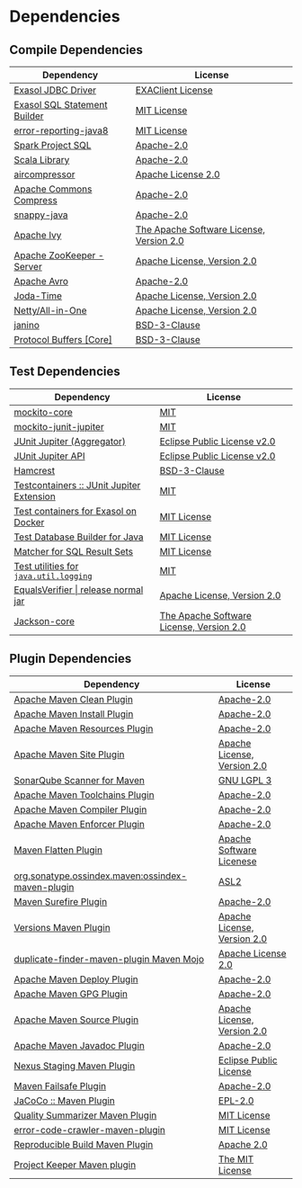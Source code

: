 <!-- @formatter:off -->
# Dependencies

## Compile Dependencies

| Dependency                        | License                                        |
| --------------------------------- | ---------------------------------------------- |
| [Exasol JDBC Driver][0]           | [EXAClient License][1]                         |
| [Exasol SQL Statement Builder][2] | [MIT License][3]                               |
| [error-reporting-java8][4]        | [MIT License][5]                               |
| [Spark Project SQL][6]            | [Apache-2.0][7]                                |
| [Scala Library][8]                | [Apache-2.0][9]                                |
| [aircompressor][10]               | [Apache License 2.0][11]                       |
| [Apache Commons Compress][12]     | [Apache-2.0][13]                               |
| [snappy-java][14]                 | [Apache-2.0][11]                               |
| [Apache Ivy][15]                  | [The Apache Software License, Version 2.0][16] |
| [Apache ZooKeeper - Server][17]   | [Apache License, Version 2.0][13]              |
| [Apache Avro][18]                 | [Apache-2.0][13]                               |
| [Joda-Time][19]                   | [Apache License, Version 2.0][13]              |
| [Netty/All-in-One][20]            | [Apache License, Version 2.0][9]               |
| [janino][21]                      | [BSD-3-Clause][22]                             |
| [Protocol Buffers [Core]][23]     | [BSD-3-Clause][24]                             |

## Test Dependencies

| Dependency                                      | License                                        |
| ----------------------------------------------- | ---------------------------------------------- |
| [mockito-core][25]                              | [MIT][26]                                      |
| [mockito-junit-jupiter][25]                     | [MIT][26]                                      |
| [JUnit Jupiter (Aggregator)][27]                | [Eclipse Public License v2.0][28]              |
| [JUnit Jupiter API][27]                         | [Eclipse Public License v2.0][28]              |
| [Hamcrest][29]                                  | [BSD-3-Clause][30]                             |
| [Testcontainers :: JUnit Jupiter Extension][31] | [MIT][32]                                      |
| [Test containers for Exasol on Docker][33]      | [MIT License][34]                              |
| [Test Database Builder for Java][35]            | [MIT License][36]                              |
| [Matcher for SQL Result Sets][37]               | [MIT License][38]                              |
| [Test utilities for `java.util.logging`][39]    | [MIT][26]                                      |
| [EqualsVerifier \| release normal jar][40]      | [Apache License, Version 2.0][13]              |
| [Jackson-core][41]                              | [The Apache Software License, Version 2.0][13] |

## Plugin Dependencies

| Dependency                                              | License                           |
| ------------------------------------------------------- | --------------------------------- |
| [Apache Maven Clean Plugin][42]                         | [Apache-2.0][13]                  |
| [Apache Maven Install Plugin][43]                       | [Apache-2.0][13]                  |
| [Apache Maven Resources Plugin][44]                     | [Apache-2.0][13]                  |
| [Apache Maven Site Plugin][45]                          | [Apache License, Version 2.0][13] |
| [SonarQube Scanner for Maven][46]                       | [GNU LGPL 3][47]                  |
| [Apache Maven Toolchains Plugin][48]                    | [Apache-2.0][13]                  |
| [Apache Maven Compiler Plugin][49]                      | [Apache-2.0][13]                  |
| [Apache Maven Enforcer Plugin][50]                      | [Apache-2.0][13]                  |
| [Maven Flatten Plugin][51]                              | [Apache Software Licenese][13]    |
| [org.sonatype.ossindex.maven:ossindex-maven-plugin][52] | [ASL2][16]                        |
| [Maven Surefire Plugin][53]                             | [Apache-2.0][13]                  |
| [Versions Maven Plugin][54]                             | [Apache License, Version 2.0][13] |
| [duplicate-finder-maven-plugin Maven Mojo][55]          | [Apache License 2.0][7]           |
| [Apache Maven Deploy Plugin][56]                        | [Apache-2.0][13]                  |
| [Apache Maven GPG Plugin][57]                           | [Apache-2.0][13]                  |
| [Apache Maven Source Plugin][58]                        | [Apache License, Version 2.0][13] |
| [Apache Maven Javadoc Plugin][59]                       | [Apache-2.0][13]                  |
| [Nexus Staging Maven Plugin][60]                        | [Eclipse Public License][61]      |
| [Maven Failsafe Plugin][62]                             | [Apache-2.0][13]                  |
| [JaCoCo :: Maven Plugin][63]                            | [EPL-2.0][64]                     |
| [Quality Summarizer Maven Plugin][65]                   | [MIT License][66]                 |
| [error-code-crawler-maven-plugin][67]                   | [MIT License][68]                 |
| [Reproducible Build Maven Plugin][69]                   | [Apache 2.0][16]                  |
| [Project Keeper Maven plugin][70]                       | [The MIT License][71]             |

[0]: http://www.exasol.com/
[1]: https://repo1.maven.org/maven2/com/exasol/exasol-jdbc/24.2.0/exasol-jdbc-24.2.0-license.txt
[2]: https://github.com/exasol/sql-statement-builder/
[3]: https://github.com/exasol/sql-statement-builder/blob/main/LICENSE
[4]: https://github.com/exasol/error-reporting-java/
[5]: https://github.com/exasol/error-reporting-java/blob/main/LICENSE
[6]: https://spark.apache.org/
[7]: http://www.apache.org/licenses/LICENSE-2.0.html
[8]: https://www.scala-lang.org/
[9]: https://www.apache.org/licenses/LICENSE-2.0
[10]: https://github.com/airlift/aircompressor
[11]: https://www.apache.org/licenses/LICENSE-2.0.html
[12]: https://commons.apache.org/proper/commons-compress/
[13]: https://www.apache.org/licenses/LICENSE-2.0.txt
[14]: https://github.com/xerial/snappy-java
[15]: http://ant.apache.org/ivy/
[16]: http://www.apache.org/licenses/LICENSE-2.0.txt
[17]: http://zookeeper.apache.org/zookeeper
[18]: https://avro.apache.org
[19]: https://www.joda.org/joda-time/
[20]: https://netty.io/netty-all/
[21]: http://janino-compiler.github.io/janino/
[22]: https://spdx.org/licenses/BSD-3-Clause.html
[23]: https://developers.google.com/protocol-buffers/protobuf-java/
[24]: https://opensource.org/licenses/BSD-3-Clause
[25]: https://github.com/mockito/mockito
[26]: https://opensource.org/licenses/MIT
[27]: https://junit.org/junit5/
[28]: https://www.eclipse.org/legal/epl-v20.html
[29]: http://hamcrest.org/JavaHamcrest/
[30]: https://raw.githubusercontent.com/hamcrest/JavaHamcrest/master/LICENSE
[31]: https://java.testcontainers.org
[32]: http://opensource.org/licenses/MIT
[33]: https://github.com/exasol/exasol-testcontainers/
[34]: https://github.com/exasol/exasol-testcontainers/blob/main/LICENSE
[35]: https://github.com/exasol/test-db-builder-java/
[36]: https://github.com/exasol/test-db-builder-java/blob/main/LICENSE
[37]: https://github.com/exasol/hamcrest-resultset-matcher/
[38]: https://github.com/exasol/hamcrest-resultset-matcher/blob/main/LICENSE
[39]: https://github.com/exasol/java-util-logging-testing/
[40]: https://www.jqno.nl/equalsverifier
[41]: https://github.com/FasterXML/jackson-core
[42]: https://maven.apache.org/plugins/maven-clean-plugin/
[43]: https://maven.apache.org/plugins/maven-install-plugin/
[44]: https://maven.apache.org/plugins/maven-resources-plugin/
[45]: https://maven.apache.org/plugins/maven-site-plugin/
[46]: http://sonarsource.github.io/sonar-scanner-maven/
[47]: http://www.gnu.org/licenses/lgpl.txt
[48]: https://maven.apache.org/plugins/maven-toolchains-plugin/
[49]: https://maven.apache.org/plugins/maven-compiler-plugin/
[50]: https://maven.apache.org/enforcer/maven-enforcer-plugin/
[51]: https://www.mojohaus.org/flatten-maven-plugin/
[52]: https://sonatype.github.io/ossindex-maven/maven-plugin/
[53]: https://maven.apache.org/surefire/maven-surefire-plugin/
[54]: https://www.mojohaus.org/versions/versions-maven-plugin/
[55]: https://basepom.github.io/duplicate-finder-maven-plugin
[56]: https://maven.apache.org/plugins/maven-deploy-plugin/
[57]: https://maven.apache.org/plugins/maven-gpg-plugin/
[58]: https://maven.apache.org/plugins/maven-source-plugin/
[59]: https://maven.apache.org/plugins/maven-javadoc-plugin/
[60]: http://www.sonatype.com/public-parent/nexus-maven-plugins/nexus-staging/nexus-staging-maven-plugin/
[61]: http://www.eclipse.org/legal/epl-v10.html
[62]: https://maven.apache.org/surefire/maven-failsafe-plugin/
[63]: https://www.jacoco.org/jacoco/trunk/doc/maven.html
[64]: https://www.eclipse.org/legal/epl-2.0/
[65]: https://github.com/exasol/quality-summarizer-maven-plugin/
[66]: https://github.com/exasol/quality-summarizer-maven-plugin/blob/main/LICENSE
[67]: https://github.com/exasol/error-code-crawler-maven-plugin/
[68]: https://github.com/exasol/error-code-crawler-maven-plugin/blob/main/LICENSE
[69]: http://zlika.github.io/reproducible-build-maven-plugin
[70]: https://github.com/exasol/project-keeper/
[71]: https://github.com/exasol/project-keeper/blob/main/LICENSE
